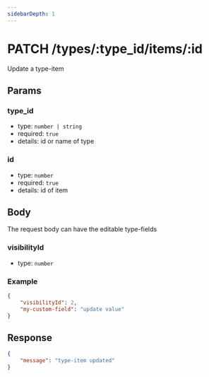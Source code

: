 ```yaml
---
sidebarDepth: 1
---
```


# PATCH /types/:type_id/items/:id

Update a type-item

## Params

### type_id

-   type: `number | string`
-   required: `true`
-   details: id or name of type

### id

-   type: `number`
-   required: `true`
-   details: id of item

## Body

The request body can have the editable type-fields

### visibilityId

-   type: `number`

### Example

```json
{
    "visibilityId": 2,
    "my-custom-field": "update value"
}
```

## Response

```json
{
    "message": "type-item updated"
}
```
